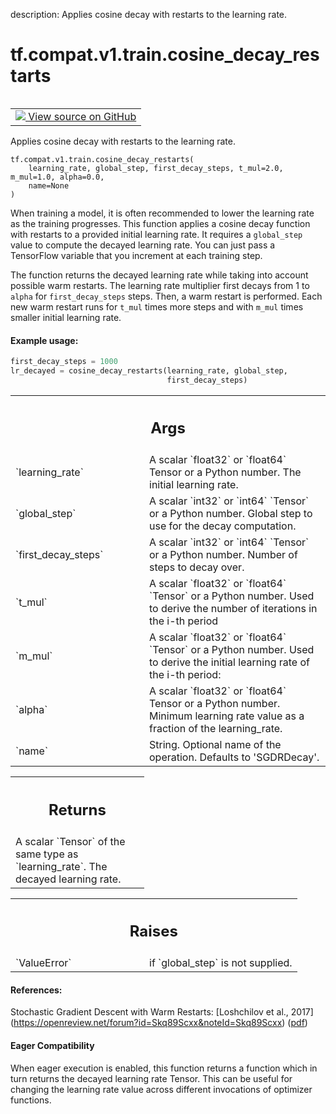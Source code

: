 description: Applies cosine decay with restarts to the learning rate.

<div itemscope itemtype="http://developers.google.com/ReferenceObject">
<meta itemprop="name" content="tf.compat.v1.train.cosine_decay_restarts" />
<meta itemprop="path" content="Stable" />
</div>

# tf.compat.v1.train.cosine_decay_restarts

<!-- Insert buttons and diff -->

<table class="tfo-notebook-buttons tfo-api nocontent" align="left">
<td>
  <a target="_blank" href="https://github.com/tensorflow/tensorflow/blob/r2.4/tensorflow/python/keras/optimizer_v2/legacy_learning_rate_decay.py#L520-L594">
    <img src="https://www.tensorflow.org/images/GitHub-Mark-32px.png" />
    View source on GitHub
  </a>
</td>
</table>



Applies cosine decay with restarts to the learning rate.

<pre class="devsite-click-to-copy prettyprint lang-py tfo-signature-link">
<code>tf.compat.v1.train.cosine_decay_restarts(
    learning_rate, global_step, first_decay_steps, t_mul=2.0, m_mul=1.0, alpha=0.0,
    name=None
)
</code></pre>



<!-- Placeholder for "Used in" -->

When training a model, it is often recommended to lower the learning rate as
the training progresses.  This function applies a cosine decay function with
restarts to a provided initial learning rate.  It requires a `global_step`
value to compute the decayed learning rate.  You can just pass a TensorFlow
variable that you increment at each training step.

The function returns the decayed learning rate while taking into account
possible warm restarts. The learning rate multiplier first decays
from 1 to `alpha` for `first_decay_steps` steps. Then, a warm
restart is performed. Each new warm restart runs for `t_mul` times more steps
and with `m_mul` times smaller initial learning rate.

#### Example usage:


```python
first_decay_steps = 1000
lr_decayed = cosine_decay_restarts(learning_rate, global_step,
                                   first_decay_steps)
```

<!-- Tabular view -->
 <table class="responsive fixed orange">
<colgroup><col width="214px"><col></colgroup>
<tr><th colspan="2"><h2 class="add-link">Args</h2></th></tr>

<tr>
<td>
`learning_rate`
</td>
<td>
A scalar `float32` or `float64` Tensor or a Python number.
The initial learning rate.
</td>
</tr><tr>
<td>
`global_step`
</td>
<td>
A scalar `int32` or `int64` `Tensor` or a Python number. Global
step to use for the decay computation.
</td>
</tr><tr>
<td>
`first_decay_steps`
</td>
<td>
A scalar `int32` or `int64` `Tensor` or a Python number.
Number of steps to decay over.
</td>
</tr><tr>
<td>
`t_mul`
</td>
<td>
A scalar `float32` or `float64` `Tensor` or a Python number. Used to
derive the number of iterations in the i-th period
</td>
</tr><tr>
<td>
`m_mul`
</td>
<td>
A scalar `float32` or `float64` `Tensor` or a Python number.
Used to derive the initial learning rate of the i-th period:
</td>
</tr><tr>
<td>
`alpha`
</td>
<td>
A scalar `float32` or `float64` Tensor or a Python number. Minimum
learning rate value as a fraction of the learning_rate.
</td>
</tr><tr>
<td>
`name`
</td>
<td>
String. Optional name of the operation.  Defaults to 'SGDRDecay'.
</td>
</tr>
</table>



<!-- Tabular view -->
 <table class="responsive fixed orange">
<colgroup><col width="214px"><col></colgroup>
<tr><th colspan="2"><h2 class="add-link">Returns</h2></th></tr>
<tr class="alt">
<td colspan="2">
A scalar `Tensor` of the same type as `learning_rate`.  The decayed
learning rate.
</td>
</tr>

</table>



<!-- Tabular view -->
 <table class="responsive fixed orange">
<colgroup><col width="214px"><col></colgroup>
<tr><th colspan="2"><h2 class="add-link">Raises</h2></th></tr>

<tr>
<td>
`ValueError`
</td>
<td>
if `global_step` is not supplied.
</td>
</tr>
</table>



#### References:

Stochastic Gradient Descent with Warm Restarts:
  [Loshchilov et al., 2017]
  (https://openreview.net/forum?id=Skq89Scxx&noteId=Skq89Scxx)
  ([pdf](https://openreview.net/pdf?id=Skq89Scxx))




#### Eager Compatibility
When eager execution is enabled, this function returns a function which in
turn returns the decayed learning rate Tensor. This can be useful for changing
the learning rate value across different invocations of optimizer functions.

